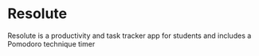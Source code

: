 # Resolute
Resolute is a productivity and task tracker app for students and includes a Pomodoro technique timer
